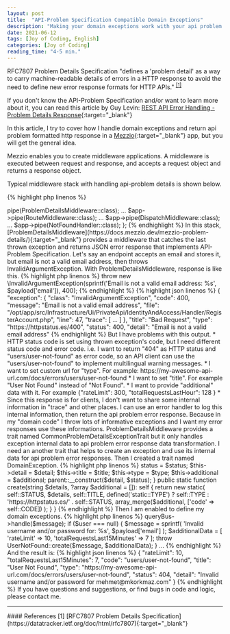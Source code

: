 ```yaml
---
layout: post
title:  "API-Problem Specification Compatible Domain Exceptions"
description: "Making your domain exceptions work with your api problem library<br/>(RFC7807 Problem Details for HTTP APIs)"
date: 2021-06-12
tags: [Joy of Coding, English]
categories: [Joy of Coding]
reading_time: "4-5 min."
---
```



RFC7807 Problem Details Specification "defines a 'problem detail' as a way to carry machine-readable details of errors in a HTTP response to avoid the need to define new error response formats for HTTP APIs." <sup>[[1]](#references-1)</sup>

If you don't know the API-Problem Specification and/or want to learn more about it, you can read this article by Guy Levin: [REST API Error Handling - Problem Details Response](https://blog.restcase.com/rest-api-error-handling-problem-details-response/){:target="_blank"} 

In this article, I try to cover how I handle domain exceptions and return api problem formatted http response in a [Mezzio](https://docs.mezzio.dev/){:target="_blank"} app, but you will get the general idea.

Mezzio enables you to create middleware applications. A middleware is executed between request and response, and accepts a request object and returns a response object.

Typical middleware stack with handling api-problem details is shown below.


{% highlight php linenos %}

<?php

declare(strict_types=1);

use Mezzio\Application;
use Mezzio\MiddlewareFactory;
use Psr\Container\ContainerInterface;
use Mezzio\ProblemDetails\ProblemDetailsMiddleware;
use Mezzio\Router\Middleware\DispatchMiddleware;
use Mezzio\Router\Middleware\RouteMiddleware;
use Mezzio\Handler\NotFoundHandler;


return static function (Application $app, MiddlewareFactory $factory, ContainerInterface $container) : void {

    $app->pipe(ProblemDetailsMiddleware::class);
    ...
    $app->pipe(RouteMiddleware::class);
    ...
    $app->pipe(DispatchMiddleware::class);
    ...
    $app->pipe(NotFoundHandler::class);
};


{% endhighlight %}

In this stack, [ProblemDetailsMiddleware](https://docs.mezzio.dev/mezzio-problem-details/){:target="_blank"} provides a middleware that catches the last thrown exception and returns JSON error response that implements API-Problem Specification.

Let's say an endpoint accepts an email and stores it, but email is not a valid email address, then throws InvalidArgumentException. With ProblemDetailsMiddleware, response is like this.

{% highlight php linenos %}

throw new \InvalidArgumentException(sprintf('Email is not a valid email address: %s', $payload['email']), 400);

{% endhighlight %}


{% highlight json linenos %}
{
  "exception": {
    "class": "InvalidArgumentException",
    "code": 400,
    "message": "Email is not a valid email address",
    "file": "/opt/app/src/Infrastructure/Ui/PrivateApi/IdentityAndAccess/Handler/RegisterAccount.php",
    "line": 47,
    "trace": [
        ...
    ]
  },
  "title": "Bad Request",
  "type": "https://httpstatus.es/400",
  "status": 400,
  "detail": "Email is not a valid email address"

{% endhighlight %}


But I have problems with this output.

* HTTP status code is set using thrown exception's code, but I need different status code and error code. i.e. I want to return "404" as HTTP status and "users/user-not-found" as error code, so an API client can use the "users/user-not-found" to implement multilingual warning messages.
* I want to set custom url for "type". For example: https://my-awesome-api-url.com/docs/errors/users/user-not-found
* I want to set "title". For example "User Not Found" instead of "Not Found".
* I want to provide "additional" data with it. For example {"rateLimit": 300, "totalRequestsLastHour": 128 }
* Since this response is for clients, I don't want to share some internal information in "trace" and other places. I can use an error handler to log this internal information, then return the api problem error response.


Because in my "domain code" I throw lots of informative exceptions and I want my error responses use these informations.

ProblemDetailsMiddleware provides a trait named CommonProblemDetailsExceptionTrait but it only handles exception internal data to api problem error response data transformation. I need an another trait that helps to create an exception and use its internal data for api problem error responses.

Then I created a trait named DomainException.


{% highlight php linenos %}

<?php

declare(strict_types=1);

namespace MyApplication\Domain\Shared\Exception;

use Mezzio\ProblemDetails\Exception\CommonProblemDetailsExceptionTrait;

use function array_merge;
use function defined;

trait DomainException
{
    use CommonProblemDetailsExceptionTrait;

    private function __construct(int $status, string $detail, string $title, string $type, array $additional)
    {
        $this->status     = $status;
        $this->detail     = $detail;
        $this->title      = $title;
        $this->type       = $type;
        $this->additional = $additional;
        parent::__construct($detail, $status);
    }

    public static function create(string $details, ?array $additional = []): self
    {
        return new static(
            self::STATUS,
            $details,
            self::TITLE,
            defined('static::TYPE') ? self::TYPE : 'https://httpstatus.es/' . self::STATUS,
            array_merge($additional, ['code' => self::CODE])
        );
    }
}


{% endhighlight %}

Then I am enabled to define my domain exceptions.

{% highlight php linenos %}

<?php

declare(strict_types=1);

namespace MyApplication\Domain\Administrators\Exception;

use Mezzio\ProblemDetails\Exception\ProblemDetailsExceptionInterface;
use Exception;
use MyApplication\Domain\Shared\Exception\DomainException;

class UserNotFound extends Exception implements ProblemDetailsExceptionInterface
{
    use DomainException;

    private const STATUS = 404;
    private const CODE   = 'users/user-not-found';
    private const TYPE   = 'https://my-awesome-api-url.com/docs/errors/users/user-not-found';
    private const TITLE  = 'User Not Found';
}

{% endhighlight %}


Using this exception, my hypothetical final code is completed.

{% highlight php linenos %}
<?php

...

use MyApplication\Domain\Administrators\Exception\UserNotFound;

...

$message = new AuthenticateUserWithEmail($payload['email'], $payload['password']);

$user = $this->queryBus->handle($message);

if ($user === null) {
    $message = sprintf(
        'Invalid username and/or password for: %s', 
        $payload['email']
    );
    $additionalData = [
        'rateLimit'             => 10,
        'totalRequestsLast15Minutes' => 7
    ];
    throw UserNotFound::create($message, $additionalData);
}

...

{% endhighlight %}

And the result is:

{% highlight json linenos %}

{
  "rateLimit": 10,
  "totalRequestsLast15Minutes": 7,
  "code": "users/user-not-found",
  "title": "User Not Found",
  "type": "https://my-awesome-api-url.com/docs/errors/users/user-not-found",
  "status": 404,
  "detail": "Invalid username and/or password for mehmet@mkorkmaz.com"
}
{% endhighlight %}


If you have questions and suggestions, or find bugs in code and logic, please contact me.

<hr/>

#### References

<a name="references-1">[1]</a> [RFC7807 Problem Details Specification](https://datatracker.ietf.org/doc/html/rfc7807){:target="_blank"}



